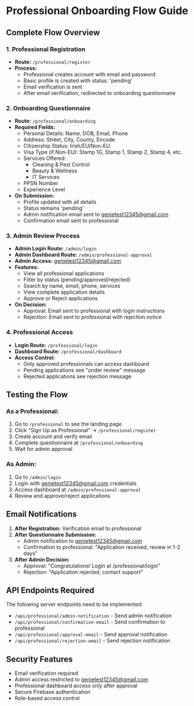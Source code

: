 # Professional Onboarding Flow Guide

## Complete Flow Overview

### 1. Professional Registration
- **Route:** `/professional/register`
- **Process:**
  - Professional creates account with email and password
  - Basic profile is created with status: 'pending'
  - Email verification is sent
  - After email verification, redirected to onboarding questionnaire

### 2. Onboarding Questionnaire
- **Route:** `/professional/onboarding`
- **Required Fields:**
  - Personal Details: Name, DOB, Email, Phone
  - Address: Street, City, County, Eircode
  - Citizenship Status: Irish/EU/Non-EU
  - Visa Type (if Non-EU): Stamp 1G, Stamp 1, Stamp 2, Stamp 4, etc.
  - Services Offered:
    - Cleaning & Pest Control
    - Beauty & Wellness
    - IT Services
  - PPSN Number
  - Experience Level
- **On Submission:**
  - Profile updated with all details
  - Status remains 'pending'
  - Admin notification email sent to genietest12345@gmail.com
  - Confirmation email sent to professional

### 3. Admin Review Process
- **Admin Login Route:** `/admin/login`
- **Admin Dashboard Route:** `/admin/professional-approval`
- **Admin Access:** genietest12345@gmail.com
- **Features:**
  - View all professional applications
  - Filter by status (pending/approved/rejected)
  - Search by name, email, phone, services
  - View complete application details
  - Approve or Reject applications
- **On Decision:**
  - Approval: Email sent to professional with login instructions
  - Rejection: Email sent to professional with rejection notice

### 4. Professional Access
- **Login Route:** `/professional/login`
- **Dashboard Route:** `/professional/dashboard`
- **Access Control:**
  - Only approved professionals can access dashboard
  - Pending applications see "under review" message
  - Rejected applications see rejection message

## Testing the Flow

### As a Professional:
1. Go to `/professional` to see the landing page
2. Click "Sign Up as Professional" → `/professional/register`
3. Create account and verify email
4. Complete questionnaire at `/professional/onboarding`
5. Wait for admin approval

### As Admin:
1. Go to `/admin/login`
2. Login with genietest12345@gmail.com credentials
3. Access dashboard at `/admin/professional-approval`
4. Review and approve/reject applications

## Email Notifications

1. **After Registration:** Verification email to professional
2. **After Questionnaire Submission:**
   - Admin notification to genietest12345@gmail.com
   - Confirmation to professional: "Application received, review in 1-2 days"
3. **After Admin Decision:**
   - Approval: "Congratulations! Login at /professional/login"
   - Rejection: "Application rejected, contact support"

## API Endpoints Required

The following server endpoints need to be implemented:
- `/api/professional/admin-notification` - Send admin notification
- `/api/professional/confirmation-email` - Send confirmation to professional
- `/api/professional/approval-email` - Send approval notification
- `/api/professional/rejection-email` - Send rejection notification

## Security Features

- Email verification required
- Admin access restricted to genietest12345@gmail.com
- Professional dashboard access only after approval
- Secure Firebase authentication
- Role-based access control 